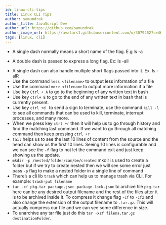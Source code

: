 ```yaml
---
id: linux-cli-tips
title: Linux CLI Tips
author: samundrak
author_title: JavaScript Dev
author_url: https://github.com/samundrak
author_image_url: https://avatars1.githubusercontent.com/u/3079452?s=460&u=e5bd48488cb71b665ea5403192c6b8a963644a08&v=4
tags: [linux, cli]
---
```


- A single dash normally means a short name of the flag. E.g ls -a

- A double dash is passed to express a long flag. Ex: ls -all

<!-- truncate -->

- A single dash can also handle multiple short flags passed into it. Ex. ls -alR
- Use the command `less <filename>` to output less information of a file
- Use the command `more <filename` to output more information if a file
- Use key `Ctrl + A` to go to the beginning of any written text in bash
- Use key `ctrl+ E` to go to the end of any written text in bash that is currently present.
- Use key `ctrl +d ` to send a sign to terminate, use the command `kill -l` to see all commands that can be used to kill, terminate, interrupt processes, and many more.
- When we press key `ctrl +r` then it will help us to go through history and find the matching last command. If we want to go through all matching command then keep pressing `ctrl +r`
- `tail` helps us to see the last 10 lines of content from the source and the head can show us the first 10 lines. Seeing 10 lines is configurable and we can see the `-f` flag to not let the command exit and just keep showing us the update.
- `mkdir -p /nested/folder/can/be/created` mkdir is used to create a folder but if we try to create nested then we will see some error just pass `-p` flag to make a nested folder in a single line of command
- There’s a cli lib `trash` which can help us to manage trash via CLI. For example: `trash-put filename`
- `tar -cf pkg.tar package.json package-lock.json` to archive file `pkg.tar` here can be any desired output filename and the rest of the files after it is to be archived inside it. To compress it change flag `-cf` to `-cfz` and also change the extension of the output filename to `.tar.gz`. This will actually compress our file and we can see some difference in size.
- To unarchive any tar file just do this `tar -xzf filena.tar.gz destinationFolder`.
